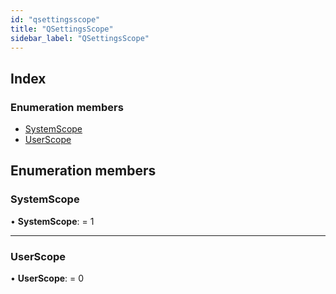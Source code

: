 ```yaml
---
id: "qsettingsscope"
title: "QSettingsScope"
sidebar_label: "QSettingsScope"
---
```


## Index

### Enumeration members

* [SystemScope](qsettingsscope.md#systemscope)
* [UserScope](qsettingsscope.md#userscope)

## Enumeration members

###  SystemScope

• **SystemScope**: = 1

___

###  UserScope

• **UserScope**: = 0
